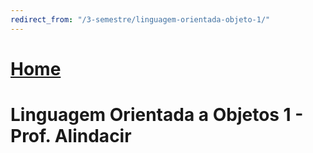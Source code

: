 ```yaml
---
redirect_from: "/3-semestre/linguagem-orientada-objeto-1/"
---
```


# [Home](/engenharia-de-computacao/)

# Linguagem Orientada a Objetos 1 - Prof. Alindacir

